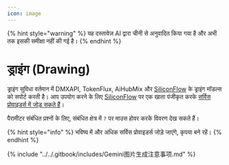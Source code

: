 ```yaml
---
icon: image
---
```


{% hint style="warning" %}
यह दस्तावेज़ AI द्वारा चीनी से अनुवादित किया गया है और अभी तक इसकी समीक्षा नहीं की गई है।
{% endhint %}

# ड्राइंग (Drawing)

ड्राइंग सुविधा वर्तमान में DMXAPI, TokenFlux, AiHubMix और [SiliconFlow](../../pre-basic/providers/siliconcloud.md) के ड्राइंग मॉडल्स को सपोर्ट करती है। आप उपयोग करने के लिए [SiliconFlow](https://www.siliconflow.cn/) पर एक खाता पंजीकृत करके [सर्विस प्रोवाइडर्स में जोड़ सकते हैं](settings/providers.md)।

पैरामीटर संबंधित प्रश्नों के लिए, संबंधित क्षेत्र में `?` पर माउस होवर करके विवरण देख सकते हैं।

{% hint style="info" %}
भविष्य में और अधिक सर्विस प्रोवाइडर्स जोड़े जाएंगे, कृपया बने रहें।
{% endhint %}

{% include "../../.gitbook/includes/Gemini图片生成注意事项.md" %}